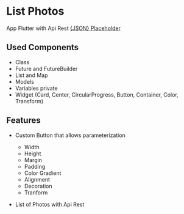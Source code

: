 # List Photos

App Flutter with Api Rest [{JSON} Placeholder](https://jsonplaceholder.typicode.com/)

## Used Components

- Class
- Future and FutureBuilder
- List and Map
- Models
- Variables private
- Widget (Card, Center, CircularProgress, Button, Container, Color, Transform)

## Features

- Custom Button that allows parameterization

  - Width
  - Height
  - Margin
  - Padding
  - Color Gradient
  - Alignment
  - Decoration
  - Tranform

- List of Photos with Api Rest
